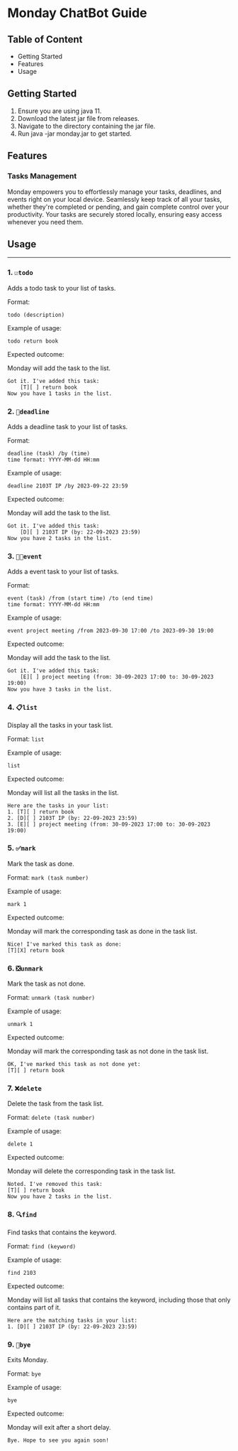 # Monday ChatBot Guide

## Table of Content

- Getting Started
- Features
- Usage

## Getting Started

1. Ensure you are using java 11.
2. Download the latest jar file from releases.
3. Navigate to the directory containing the jar file.
4. Run java -jar monday.jar to get started.

## Features

### Tasks Management

Monday empowers you to effortlessly manage your tasks, 
deadlines, and events right on your local device. 
Seamlessly keep track of all your tasks, whether 
they're completed or pending, and gain complete 
control over your productivity. Your tasks are 
securely stored locally, ensuring easy access whenever 
you need them.


## Usage
***
### 1. `☑️todo `

Adds a todo task to your list of tasks.

Format:

`todo (description)`

Example of usage: 

`todo return book`

Expected outcome:

Monday will add the task to the list.

```
Got it. I've added this task:
    [T][ ] return book
Now you have 1 tasks in the list.
```

### 2. `📅deadline `

Adds a deadline task to your list of tasks.

Format:

```
deadline (task) /by (time)
time format: YYYY-MM-dd HH:mm
```

Example of usage:

`deadline 2103T IP /by 2023-09-22 23:59`

Expected outcome:

Monday will add the task to the list.

```
Got it. I've added this task:
    [D][ ] 2103T IP (by: 22-09-2023 23:59)
Now you have 2 tasks in the list.
```
### 3. `📅⏰event`

Adds a event task to your list of tasks.

Format:

```
event (task) /from (start time) /to (end time)
time format: YYYY-MM-dd HH:mm
```

Example of usage:

`event project meeting /from 2023-09-30 17:00 /to 2023-09-30 19:00`

Expected outcome:

Monday will add the task to the list.

```
Got it. I've added this task:
    [E][ ] project meeting (from: 30-09-2023 17:00 to: 30-09-2023 19:00)
Now you have 3 tasks in the list.
```
### 4. `📋list`

Display all the tasks in your task list.

Format:
`list`

Example of usage:

`list`

Expected outcome:

Monday will list all the tasks in the list.

```
Here are the tasks in your list:
1. [T][ ] return book
2. [D][ ] 2103T IP (by: 22-09-2023 23:59)
3. [E][ ] project meeting (from: 30-09-2023 17:00 to: 30-09-2023 19:00)
```
### 5. `✅mark`

Mark the task as done.

Format:
`mark (task number)`

Example of usage:

`mark 1`

Expected outcome:

Monday will mark the corresponding task as done in the task list.

```
Nice! I've marked this task as done:
[T][X] return book
```
### 6. `❎unmark`

Mark the task as not done.

Format:
`unmark (task number)`

Example of usage:

`unmark 1`

Expected outcome:

Monday will mark the corresponding task as not done in the task list.

```
OK, I've marked this task as not done yet:
[T][ ] return book
```
### 7. `❌delete`

Delete the task from the task list.

Format:
`delete (task number)`

Example of usage:

`delete 1`

Expected outcome:

Monday will delete the corresponding task in the task list.

```
Noted. I've removed this task:
[T][ ] return book
Now you have 2 tasks in the list.
```
### 8. `🔍find`

Find tasks that contains the keyword.

Format:
`find (keyword)`

Example of usage:

`find 2103`

Expected outcome:

Monday will list all tasks that contains the keyword, 
including those that only contains part of it.

```
Here are the matching tasks in your list:
1. [D][ ] 2103T IP (by: 22-09-2023 23:59)
```
### 9. `👋bye`

Exits Monday.

Format:
`bye`

Example of usage:

`bye`

Expected outcome:

Monday will exit after a short delay.
```
Bye. Hope to see you again soon!
```
